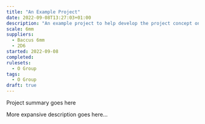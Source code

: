 ```yaml
---
title: "An Example Project"
date: 2022-09-08T13:27:03+01:00
description: "An example project to help develop the project concept on the site."
scale: 6mm
suppliers:
  - Baccus 6mm
  - 2D6
started: 2022-09-08
completed: 
rulesets:
  - O Group
tags:
  - O Group
draft: true
---
```


Project summary goes here

<!--more-->

More expansive description goes here...
